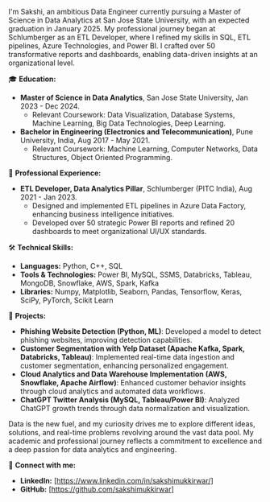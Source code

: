

I'm Sakshi, an ambitious Data Engineer currently pursuing a Master of Science in Data Analytics at San Jose State University, with an expected graduation in January 2025. My professional journey began at Schlumberger as an ETL Developer, where I refined my skills in SQL, ETL pipelines, Azure Technologies, and Power BI. I crafted over 50 transformative reports and dashboards, enabling data-driven insights at an organizational level.

🎓 **Education:**
- **Master of Science in Data Analytics**, San Jose State University, Jan 2023 - Dec 2024.
  - Relevant Coursework: Data Visualization, Database Systems, Machine Learning, Big Data Technologies, Deep Learning.
- **Bachelor in Engineering (Electronics and Telecommunication)**, Pune University, India, Aug 2017 - May 2021.
  - Relevant Coursework: Machine Learning, Computer Networks, Data Structures, Object Oriented Programming.

💼 **Professional Experience:**
- **ETL Developer, Data Analytics Pillar**, Schlumberger (PITC India), Aug 2021 - Jan 2023.
  - Designed and implemented ETL pipelines in Azure Data Factory, enhancing business intelligence initiatives.
  - Developed over 50 strategic Power BI reports and refined 20 dashboards to meet organizational UI/UX standards.

🛠 **Technical Skills:**
- **Languages:** Python, C++, SQL
- **Tools & Technologies:** Power BI, MySQL, SSMS, Databricks, Tableau, MongoDB, Snowflake, AWS, Spark, Kafka
- **Libraries:** Numpy, Matplotlib, Seaborn, Pandas, Tensorflow, Keras, SciPy, PyTorch, Scikit Learn

🚀 **Projects:**
- **Phishing Website Detection (Python, ML)**: Developed a model to detect phishing websites, improving detection capabilities.
- **Customer Segmentation with Yelp Dataset (Apache Kafka, Spark, Databricks, Tableau)**: Implemented real-time data ingestion and customer segmentation, enhancing personalized engagement.
- **Cloud Analytics and Data Warehouse Implementation (AWS, Snowflake, Apache Airflow)**: Enhanced customer behavior insights through cloud analytics and automated data workflows.
- **ChatGPT Twitter Analysis (MySQL, Tableau/Power BI)**: Analyzed ChatGPT growth trends through data normalization and visualization.

Data is the new fuel, and my curiosity drives me to explore different ideas, solutions, and real-time problems revolving around the vast data pool. My academic and professional journey reflects a commitment to excellence and a deep passion for data analytics and engineering.

🔗 **Connect with me:**
- **LinkedIn:** [https://www.linkedin.com/in/sakshimukkirwar/]
- **GitHub:** [https://github.com/sakshimukkirwar]
